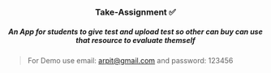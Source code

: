 ### <p align="center">Take-Assignment ✅</p>

##### <p align="center"> An App for students to give test and upload test so other can buy can use that resource to evaluate themself</p>


> For Demo use email: arpit@gmail.com and password: 123456

